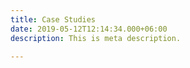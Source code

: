```yaml
---
title: Case Studies
date: 2019-05-12T12:14:34.000+06:00
description: This is meta description.

---
```


